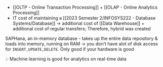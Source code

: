 - [[OLTP - Online Transaction Processing]] + [[OLAP - Online Analytics Processing]]
- IT cost of maintaining a [[2023 Semester 2/INFOSYS222 - Database Systems/Database]] → additional cost of [[Data Warehouse]] + additional cost of regular transfers; Therefore, hybrid was created

SAPHana, an in-memory database - takes up the entire data repository & loads into memory, running on RAM → you don’t have alot of disk access for `INSERT,UPDATE,DELETE`. Only good if your hardware is good

<aside> 💡 Machine learning is good for analytics on real-time data

</aside>

